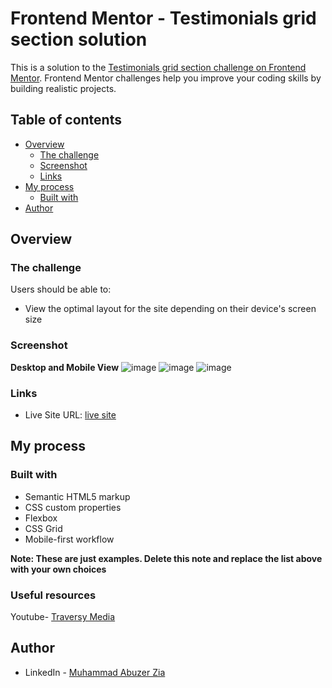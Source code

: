 # Frontend Mentor - Testimonials grid section solution

This is a solution to the [Testimonials grid section challenge on Frontend Mentor](https://www.frontendmentor.io/challenges/testimonials-grid-section-Nnw6J7Un7). Frontend Mentor challenges help you improve your coding skills by building realistic projects. 

## Table of contents

- [Overview](#overview)
  - [The challenge](#the-challenge)
  - [Screenshot](#screenshot)
  - [Links](#links)
- [My process](#my-process)
  - [Built with](#built-with)
- [Author](#author)

## Overview

### The challenge

Users should be able to:

- View the optimal layout for the site depending on their device's screen size

### Screenshot

**Desktop and Mobile View**
![image](https://github.com/abuzerexe/Testimonials-Using-CSS-grid-flexbox/assets/140898970/f6f55dc3-1c6f-483f-a527-00c3ad36d8dd)
![image](https://github.com/abuzerexe/Testimonials-Using-CSS-grid-flexbox/assets/140898970/fb56fff0-c656-4376-a66c-e07f2773f2c5)
![image](https://github.com/abuzerexe/Testimonials-Using-CSS-grid-flexbox/assets/140898970/d7e2fe49-bc88-4392-a4da-69d7bf9d7a1a)



### Links

- Live Site URL: [live site](https://abuzerexe.github.io/Testimonials-Using-CSS-grid-flexbox/)

## My process

### Built with

- Semantic HTML5 markup
- CSS custom properties
- Flexbox
- CSS Grid
- Mobile-first workflow

**Note: These are just examples. Delete this note and replace the list above with your own choices**


### Useful resources

Youtube- [Traversy Media](https://www.youtube.com/@TraversyMedia) 

## Author

- LinkedIn - [Muhammad Abuzer Zia](https://www.linkedin.com/in/abuzerzia/) 


